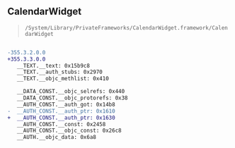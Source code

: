 ## CalendarWidget

> `/System/Library/PrivateFrameworks/CalendarWidget.framework/CalendarWidget`

```diff

-355.3.2.0.0
+355.3.3.0.0
   __TEXT.__text: 0x15b9c8
   __TEXT.__auth_stubs: 0x2970
   __TEXT.__objc_methlist: 0x410

   __DATA_CONST.__objc_selrefs: 0x440
   __DATA_CONST.__objc_protorefs: 0x38
   __AUTH_CONST.__auth_got: 0x14b8
-  __AUTH_CONST.__auth_ptr: 0x1610
+  __AUTH_CONST.__auth_ptr: 0x1630
   __AUTH_CONST.__const: 0x2458
   __AUTH_CONST.__objc_const: 0x26c8
   __AUTH.__objc_data: 0x6a8

```
